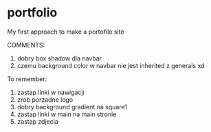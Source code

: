 # portfolio
My first approach to make a portofilo site

COMMENTS:
1. dobry box shadow dla navbar
2. czemu background color w navbar nie jest inherited z generals xd

To remember:
1. zastap linki w nawigacji
2. zrob porzadne logo
3. dobry background gradient na square1
4. zastap linki w main na main stronie
5. zastap zdjecia
